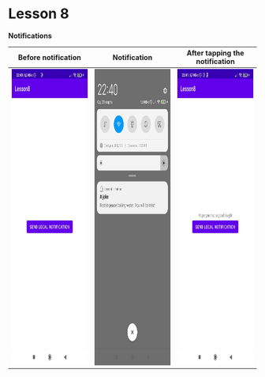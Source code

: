 # Lesson 8

**Notifications**

Before notification | Notification | After tapping the notification
:-------------------:|:------------:|:-------------------------------------:
<img src="1.jpg" width="280" height="600"> | <img src="2.png" width="280" height="600"> | <img src="3.jpg" width="280" height="600">
